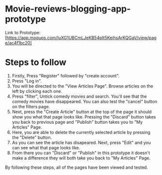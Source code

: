# Movie-reviews-blogging-app-prototype
Link to Prototype:[https://app.moqups.com/IuXG1UBCmLJeKB54pIt5KeihsArKQGaV/view/page/ac4f1bc20]
# Steps to follow
1. Firstly, Press "Register" followed by "create account".
2. Press "Log in".
3. You will be directed to the "View Articles Page". Browse articles on the left by clicking each one.
4. Press "filter", Untick comedy movies and search. You'll see that the comedy movies have disappeared. You can also test the "cancel" button on the filters page.
5. Next, press the "Create Article" button at the top of the page it should show you what that page looks like. Pressing the "Discard" button takes you back to previous page and "Publish" button takes you to "My Articles" Page.
6. Here, you are able to delete the currently selected article by pressing the "Delete" button.
7. As you can see the article has disapeared. Next, press "Edit" and you can see what that page looks like.
8. From there you can "Discard" or "Publish" in this prototype it doesn't make a difference they will both take you back to "My Articles" Page.

By following these steps, all of the pages have been viewed and tested.
